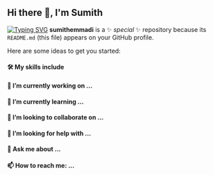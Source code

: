 ## Hi there 🙌, I'm Sumith
[![Typing SVG](https://readme-typing-svg.herokuapp.com?font=sherif&color=F70000&lines=I'm+a+Developer;This+is+test+line1;This+is+test+line2)](https://git.io/typing-svg)
**sumithemmadi** is a ✨ _special_ ✨ repository because its `README.md` (this file) appears on your GitHub profile.

Here are some ideas to get you started:


#### 🛠 My skills include 
#### 🔭 I’m currently working on ...
#### 🌱 I’m currently learning ...
#### 👯 I’m looking to collaborate on ...
#### 🤔 I’m looking for help with ...
#### 💬 Ask me about ...
#### 📫 How to reach me: ...
<!-- #### 😄 Pronouns: ...
#### ⚡ Fun fact: ...-->
